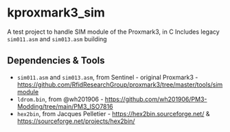 # kproxmark3_sim

A test project to handle SIM module of the Proxmark3, in C
Includes legacy `sim011.asm` and `sim013.asm` building

## Dependencies & Tools

- `sim011.asm` and `sim013.asm`, from Sentinel - original Proxmark3 - https://github.com/RfidResearchGroup/proxmark3/tree/master/tools/simmodule
- `ldrom.bin`, from @wh201906 - https://github.com/wh201906/PM3-Modding/tree/main/PM3_ISO7816
- `hex2bin`, from Jacques Pelletier - https://hex2bin.sourceforge.net/ & https://sourceforge.net/projects/hex2bin/
